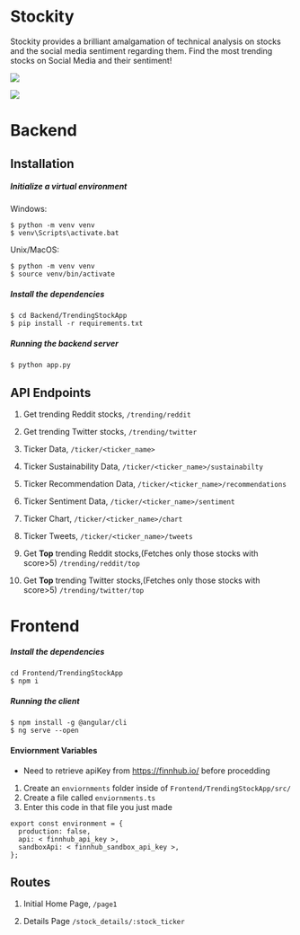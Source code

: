 # Stockity

Stockity provides a brilliant amalgamation of technical analysis on stocks and the social media sentiment regarding them. Find the most trending stocks on Social Media and their sentiment!

![](https://ibb.co/wpw2vgn)

![](https://ibb.co/TKNsBWQ)

# Backend

## Installation

##### Initialize a virtual environment

Windows:
```
$ python -m venv venv
$ venv\Scripts\activate.bat
```

Unix/MacOS:
```
$ python -m venv venv
$ source venv/bin/activate
```
##### Install the dependencies

```
$ cd Backend/TrendingStockApp
$ pip install -r requirements.txt
```

##### Running the backend server

```
$ python app.py
```


## API Endpoints

1. Get trending Reddit stocks,
`/trending/reddit` 

2. Get trending Twitter stocks,
`/trending/twitter` 

3. Ticker Data,
`/ticker/<ticker_name>` 

4. Ticker Sustainability Data,
`/ticker/<ticker_name>/sustainabilty` 

5. Ticker Recommendation Data,
`/ticker/<ticker_name>/recommendations` 

6. Ticker Sentiment Data,
`/ticker/<ticker_name>/sentiment` 

7. Ticker Chart,
`/ticker/<ticker_name>/chart` 

8. Ticker Tweets,
`/ticker/<ticker_name>/tweets` 

9. Get **Top** trending Reddit stocks,(Fetches only those stocks with score>5)
`/trending/reddit/top` 

10. Get **Top** trending Twitter stocks,(Fetches only those stocks with score>5)
`/trending/twitter/top`


# Frontend

##### Install the dependencies

```
cd Frontend/TrendingStockApp
$ npm i
```

##### Running the client

```
$ npm install -g @angular/cli
$ ng serve --open
```

#### Enviornment Variables
* Need to retrieve apiKey from https://finnhub.io/ before procedding 
1. Create an `enviornments` folder inside of `Frontend/TrendingStockApp/src/`
2. Create a file called `enviornments.ts`
3. Enter this code in that file you just made
```
export const environment = {
  production: false,
  api: < finnhub_api_key >,
  sandboxApi: < finnhub_sandbox_api_key >,
};

```

## Routes

1. Initial Home Page,
`/page1`

2. Details Page
`/stock_details/:stock_ticker`

